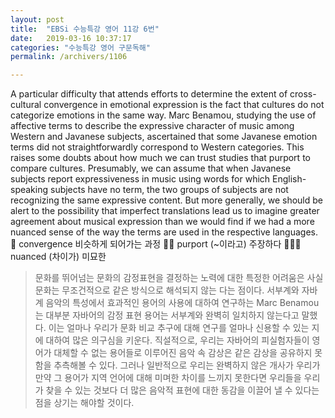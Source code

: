 ```yaml
---
layout: post
title:  "EBSi 수능특강 영어 11강 6번"
date:   2019-03-16 10:37:17
categories: "수능특강 영어 구문독해"
permalink: /archivers/1106

---
```




A particular difficulty that attends efforts to determine the extent of cross-cultural convergence in emotional expression is the fact that cultures do not categorize emotions in the same way. Marc Benamou, studying the use of affective terms to describe the expressive character of music among Western and Javanese subjects, ascertained that some Javanese emotion terms did not straightforwardly correspond to Western categories. This raises some doubts about how much we can trust studies that purport to compare cultures. Presumably, we can assume that when Javanese subjects report expressiveness in music using words for which English-speaking subjects have no term, the two groups of subjects are not recognizing the same expressive content. But more generally, we should be alert to the possibility that imperfect translations lead us to imagine greater agreement about musical expression than we would find if we had a more nuanced sense of the way the terms are used in the respective languages. 
 convergence 비슷하게 되어가는 과정    purport (~이라고) 주장하다    nuanced (차이가) 미묘한 

<!--more-->

> 문화를 뛰어넘는 문화의 감정표현을 결정하는 노력에 대한 특정한 어려움은 사실 문화는 무조건적으로 같은 방식으로 해석되지 않는 다는 점이다. 서부계와 자바계 음악의 특성에서 효과적인 용어의 사용에 대하여 연구하는 Marc Benamou는 대부분 자바어의 감정 표현 용어는 서부계와 완벽히 일치하지 않는다고 말했다. 이는 얼마나 우리가 문화 비교 추구에 대해 연구를 얼마나 신용할 수 있는 지에 대하여 많은 의구심을 키운다. 직설적으로, 우리는 자바어의 피실험자들이 영어가 대체할 수 없는 용어들로 이루어진 음악 속 감상은 같은 감상을 공유하지 못함을 추측해볼 수 있다. 그러나 일반적으로 우리는 완벽하지 않은 개사가 우리가 만약 그 용어가 지역 언어에 대해 미며한 차이를 느끼지 못한다면 우리들을 우리가 찾을 수 있는 것보다 더 많은 음악적 표현에 대한 동감을 이끌어 낼 수 있다는 점을 상기는 해야할 것이다.

